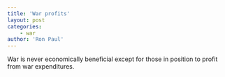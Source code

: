 ```yaml
---
title: 'War profits'
layout: post
categories:
    - war
author: 'Ron Paul'
---
```


War is never economically beneficial except for those in position to profit from war expenditures.